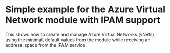# Simple example for the Azure Virtual Network module with IPAM support

This shows how to create and manage Azure Virtual Networks (vNets) using the minimal, default values from the module while receiving an address_space from the IPAM service.
